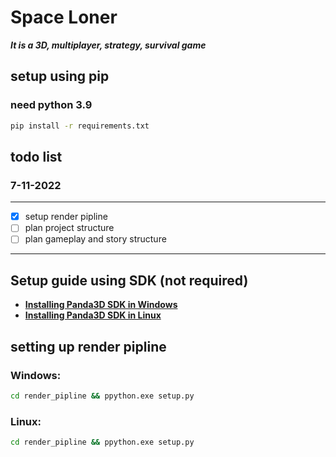 #  Space Loner

***It is a 3D, multiplayer, strategy, survival game***


## setup using pip
### need python 3.9
```bash
pip install -r requirements.txt
```


## todo list
### 7-11-2022

---
- [x] setup render pipline
- [ ] plan project structure 
- [ ] plan gameplay and story structure 
---

## Setup guide using SDK (not required)
- [**Installing Panda3D SDK in Windows**](https://docs.panda3d.org/1.10/python/introduction/installation-windows)
- [**Installing Panda3D SDK in Linux**](https://docs.panda3d.org/1.10/python/introduction/installation-linux)

## setting up render pipline 
### Windows: 
```bash
cd render_pipline && ppython.exe setup.py
```
### Linux: 
```bash
cd render_pipline && ppython.exe setup.py
```




